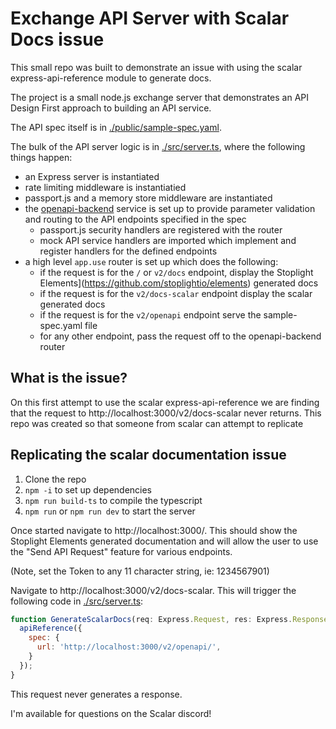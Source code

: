 # Exchange API Server with Scalar Docs issue

This small repo was built to demonstrate an issue with using the scalar express-api-reference module to generate docs.

The project is a small node.js exchange server that demonstrates an API Design First approach to building an API service.

The API spec itself is in [./public/sample-spec.yaml](./public/sample-spec.yaml).

The bulk of the API server logic is in [./src/server.ts](./src/server.ts), where the following things happen:
- an Express server is instantiated
- rate limiting middleware is instantiatied
- passport.js and a memory store middleware are instantiated
- the [openapi-backend](https://openapistack.co/docs/openapi-backend/intro/) service is set up to provide parameter validation and routing to the API endpoints specified in the spec
  - passport.js security handlers are registered with the router
  - mock API service handlers are imported which implement and register handlers for the defined endpoints
- a high level `app.use` router is set up which does the following:
  - if the request is for the `/` or `v2/docs` endpoint, display the Stoplight Elements](https://github.com/stoplightio/elements) generated docs
  - if the request is for the `v2/docs-scalar` endpoint display the scalar generated docs
  - if the request is for the `v2/openapi` endpoint serve the sample-spec.yaml file
  - for any other endpoint, pass the request off to the openapi-backend router

## What is the issue?

On this first attempt to use the scalar express-api-reference we are finding that the request to http://localhost:3000/v2/docs-scalar never returns.  This repo was created so that someone from scalar can attempt to replicate

## Replicating the scalar documentation issue

1) Clone the repo
2) `npm -i` to set up dependencies
3) `npm run build-ts` to compile the typescript
4) `npm run` or `npm run dev` to start the server

Once started navigate to http://localhost:3000/.  This should show the Stoplight Elements generated documentation and will allow the user to use the "Send API Request" feature for various endpoints.

(Note, set the  Token to any 11 character string, ie: 1234567901)

Navigate to http://localhost:3000/v2/docs-scalar.  This will trigger the following code in [./src/server.ts](./src/server.ts):

```js
function GenerateScalarDocs(req: Express.Request, res: Express.Response) {
  apiReference({
    spec: {
      url: 'http://localhost:3000/v2/openapi/',
    }
  });
}
```

This request never generates a response.

I'm available for questions on the Scalar discord!

